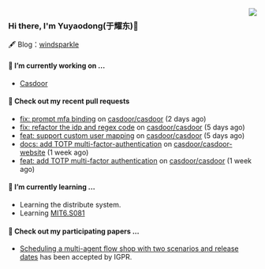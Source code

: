 <img align="right" src="https://github-readme-stats.vercel.app/api?username=leo220yuyaodog&show_icons=true&icon_color=805AD5&text_color=718096&bg_color=ffffff&hide_title=true" />

### Hi there, I'm Yuyaodong(于耀东)👋
🖋 Blog：[windsparkle](https://blog.windsparkle.top)
#### 🔭 I’m currently working on ...
- [Casdoor](https://github.com/casdoor)

#### 🔨 Check out my recent pull requests

- [fix: prompt mfa binding](https://github.com/casdoor/casdoor/pull/2033) on [casdoor/casdoor](https://github.com/casdoor/casdoor) (2 days ago)
- [fix: refactor the idp and regex code](https://github.com/casdoor/casdoor/pull/2030) on [casdoor/casdoor](https://github.com/casdoor/casdoor) (5 days ago)
- [feat: support custom user mapping](https://github.com/casdoor/casdoor/pull/2029) on [casdoor/casdoor](https://github.com/casdoor/casdoor) (5 days ago)
- [docs: add TOTP multi-factor-authentication](https://github.com/casdoor/casdoor-website/pull/500) on [casdoor/casdoor-website](https://github.com/casdoor/casdoor-website) (1 week ago)
- [feat: add TOTP multi-factor authentication](https://github.com/casdoor/casdoor/pull/2014) on [casdoor/casdoor](https://github.com/casdoor/casdoor) (1 week ago)

#### 🌱 I’m currently learning ...
- Learning the distribute system.
- Learning [MIT6.S081](https://pdos.csail.mit.edu/6.828/2021/schedule.html)

#### 📜 Check out my participating papers ...
- [Scheduling a multi-agent flow shop with two scenarios and release dates](https://www.tandfonline.com/doi/full/10.1080/00207543.2023.2188646) has been accepted by IGPR.


